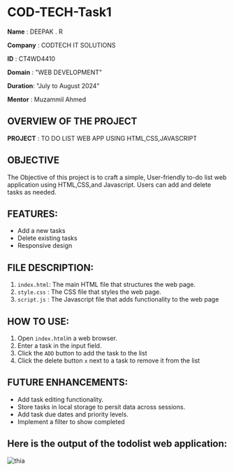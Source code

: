 # COD-TECH-Task1


**Name**    : DEEPAK . R

**Company** : CODTECH IT SOLUTIONS

**ID**      : CT4WD4410

**Domain**  : "WEB DEVELOPMENT"

**Duration**: "July to August 2024"

**Mentor**  :   Muzammil Ahmed

## OVERVIEW OF THE PROJECT

 **PROJECT** : TO DO LIST WEB APP USING HTML,CSS,JAVASCRIPT

## OBJECTIVE
The Objective of this project is to craft a simple, User-friendly to-do list web application using HTML,CSS,and Javascript.
Users can add and delete tasks as needed. 

## FEATURES:
- Add a new tasks
- Delete existing tasks
- Responsive design
 
## FILE DESCRIPTION:
1. `index.html`: The main HTML file that structures the web page.
2. `style.css` :  The CSS file that styles the web page.
3. `script.js` :  The Javascript file that adds functionality to the web page

## HOW TO USE:
1.  Open `index.html`in a web browser.
2. Enter a task in the input field.
3. Click the `ADD` button to add the task to the list
4. Click the delete button `x` next to a task to remove it from the list

## FUTURE ENHANCEMENTS:
- Add task editing functionality.
- Store tasks in local storage to persit data across sessions.
- Add task due dates and priority levels.
- Implement a filter to show completed
 
## Here is the output of the todolist web application:

![thia]("C:\Users\waver\OneDrive\Pictures\Screenshots\Screenshot.png")





